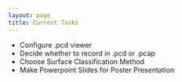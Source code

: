 ```yaml
---
layout: page
title: Current Tasks
---
```


* Configure .pcd viewer
* Decide whether to record in .pcd or .pcap
* Choose Surface Classification Method
* Make Powerpoint Slides for Poster Presentation
